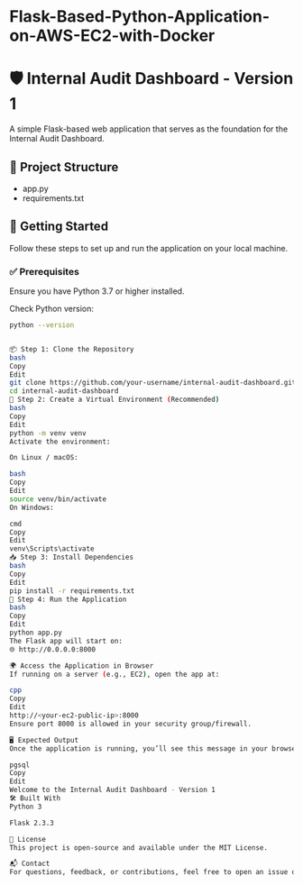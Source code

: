 # Flask-Based-Python-Application-on-AWS-EC2-with-Docker

# 🛡️ Internal Audit Dashboard - Version 1

A simple Flask-based web application that serves as the foundation for the Internal Audit Dashboard.

## 📁 Project Structure

- app.py
- requirements.txt


## 🚀 Getting Started

Follow these steps to set up and run the application on your local machine.

### ✅ Prerequisites

Ensure you have Python 3.7 or higher installed.

Check Python version:

```bash
python --version


📦 Step 1: Clone the Repository
bash
Copy
Edit
git clone https://github.com/your-username/internal-audit-dashboard.git
cd internal-audit-dashboard
🐍 Step 2: Create a Virtual Environment (Recommended)
bash
Copy
Edit
python -m venv venv
Activate the environment:

On Linux / macOS:

bash
Copy
Edit
source venv/bin/activate
On Windows:

cmd
Copy
Edit
venv\Scripts\activate
📥 Step 3: Install Dependencies
bash
Copy
Edit
pip install -r requirements.txt
🏃 Step 4: Run the Application
bash
Copy
Edit
python app.py
The Flask app will start on:
🌐 http://0.0.0.0:8000

🌍 Access the Application in Browser
If running on a server (e.g., EC2), open the app at:

cpp
Copy
Edit
http://<your-ec2-public-ip>:8000
Ensure port 8000 is allowed in your security group/firewall.

🖥️ Expected Output
Once the application is running, you’ll see this message in your browser:

pgsql
Copy
Edit
Welcome to the Internal Audit Dashboard - Version 1
🛠️ Built With
Python 3

Flask 2.3.3

📄 License
This project is open-source and available under the MIT License.

📬 Contact
For questions, feedback, or contributions, feel free to open an issue or submit a pull request.
